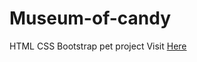 # Museum-of-candy
HTML CSS Bootstrap pet project
Visit [Here](https://warriork.github.io/Museum-of-candy/)
